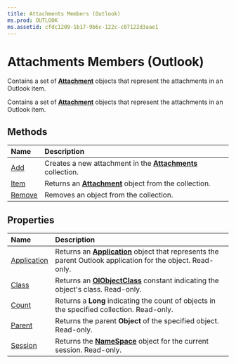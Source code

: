 ```yaml
---
title: Attachments Members (Outlook)
ms.prod: OUTLOOK
ms.assetid: cfdc1209-1b17-9b6c-122c-c07122d3aae1
---
```



# Attachments Members (Outlook)
Contains a set of  **[Attachment](attachment-object-outlook.md)** objects that represent the attachments in an Outlook item.

Contains a set of  **[Attachment](attachment-object-outlook.md)** objects that represent the attachments in an Outlook item.


## Methods



|**Name**|**Description**|
|:-----|:-----|
|[Add](attachments-add-method-outlook.md)|Creates a new attachment in the  **[Attachments](attachments-object-outlook.md)** collection.|
|[Item](attachments-item-method-outlook.md)|Returns an  **[Attachment](attachment-object-outlook.md)** object from the collection.|
|[Remove](attachments-remove-method-outlook.md)|Removes an object from the collection.|

## Properties



|**Name**|**Description**|
|:-----|:-----|
|[Application](attachments-application-property-outlook.md)|Returns an  **[Application](application-object-outlook.md)** object that represents the parent Outlook application for the object. Read-only.|
|[Class](attachments-class-property-outlook.md)|Returns an  **[OlObjectClass](olobjectclass-enumeration-outlook.md)** constant indicating the object's class. Read-only.|
|[Count](attachments-count-property-outlook.md)|Returns a  **Long** indicating the count of objects in the specified collection. Read-only.|
|[Parent](attachments-parent-property-outlook.md)|Returns the parent  **Object** of the specified object. Read-only.|
|[Session](attachments-session-property-outlook.md)|Returns the  **[NameSpace](namespace-object-outlook.md)** object for the current session. Read-only.|

